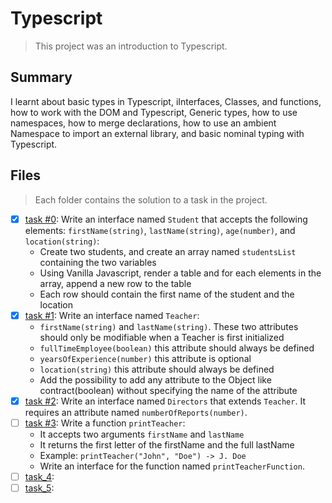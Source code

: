 # Typescript

> This project was an introduction to Typescript.

## Summary

I learnt about basic types in Typescript, iInterfaces, Classes, and functions, how to work with the DOM and Typescript, Generic types, how to use namespaces, how to merge declarations, how to use an ambient Namespace to import an external library, and basic nominal typing with Typescript.

## Files

> Each folder contains the solution to a task in the project.

- [x] [task #0](https://github.com/Ebube-Ochemba/alx-backend-javascript/tree/main/0x04-TypeScript/task_0): Write an interface named `Student` that accepts the following elements: `firstName(string)`, `lastName(string)`, `age(number)`, and `location(string)`:
  - Create two students, and create an array named `studentsList` containing the two variables
  - Using Vanilla Javascript, render a table and for each elements in the array, append a new row to the table
  - Each row should contain the first name of the student and the location
- [x] [task #1](https://github.com/Ebube-Ochemba/alx-backend-javascript/tree/main/0x04-TypeScript/task_1): Write an interface named `Teacher`:
  - `firstName(string)` and `lastName(string)`. These two attributes should only be modifiable when a Teacher is first initialized
  - `fullTimeEmployee(boolean)` this attribute should always be defined
  - `yearsOfExperience(number)` this attribute is optional
  - `location(string)` this attribute should always be defined
  - Add the possibility to add any attribute to the Object like contract(boolean) without specifying the name of the attribute
- [x] [task #2](https://github.com/Ebube-Ochemba/alx-backend-javascript/tree/main/0x04-TypeScript/task_1): Write an interface named `Directors` that extends `Teacher`. It requires an attribute named `numberOfReports(number)`.
- [ ] [task #3](https://github.com/Ebube-Ochemba/alx-backend-javascript/tree/main/0x04-TypeScript/task_3): Write a function `printTeacher`:
  - It accepts two arguments `firstName` and `lastName`
  - It returns the first letter of the firstName and the full lastName
  - Example: `printTeacher("John", "Doe") -> J. Doe`
  - Write an interface for the function named `printTeacherFunction`.
- [ ] [task_4](https://github.com/Ebube-Ochemba/alx-backend-javascript/tree/main/0x04-TypeScript/task_4):
- [ ] [task_5](https://github.com/Ebube-Ochemba/alx-backend-javascript/tree/main/0x04-TypeScript/task_5):
